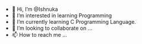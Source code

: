 - 👋 Hi, I’m @Ishnuka
- 👀 I’m interested in learning Programming
- 🌱 I’m currently learning C Programming Language.
- 💞️ I’m looking to collaborate on ...
- 📫 How to reach me ...

<!---
Ishnuka/Ishnuka is a ✨ special ✨ repository because its `README.md` (this file) appears on your GitHub profile.
You can click the Preview link to take a look at your changes.
--->
